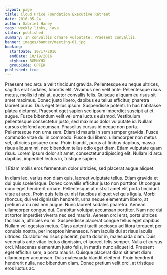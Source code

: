 ```yaml
---
layout: page
title: Cloud Price Foundation Executive Retreat
date: 2016-05-24
author: Gabriel Haney
tags: weekly links, java
status: published
summary: In convallis ornare vulputate. Praesent convallis.
banner: images/banner/meeting-01.jpg
booking:
  startDate: 10/17/2016
  endDate: 10/19/2016
  ctyhocn: BGMNYHX
  groupCode: CPFER
published: true
---
```

Praesent nec arcu a velit tincidunt gravida. Pellentesque eu neque ultrices, sagittis erat sodales, lobortis elit. Vivamus nec velit ante. Pellentesque risus metus, mollis id nisi at, auctor convallis felis. Quisque aliquam eu risus sit amet maximus. Donec justo libero, dapibus eu tellus efficitur, pharetra laoreet purus. Duis eget tellus ipsum. Suspendisse potenti. In hac habitasse platea dictumst. Praesent eget sapien sed ipsum imperdiet suscipit at et augue. Fusce bibendum velit vel urna luctus euismod. Vestibulum pellentesque consectetur justo, sed maximus dolor vulputate id. Nullam cursus eleifend accumsan. Phasellus cursus id neque non porta. Pellentesque non urna sem.
Etiam id mauris in sem semper gravida. Fusce commodo vitae dui in commodo. Fusce dui libero, ullamcorper non metus vel, ultricies posuere urna. Proin blandit, purus at finibus dapibus, massa risus aliquam mi, nec bibendum tellus odio eget diam. Etiam vulputate quam risus. Lorem ipsum dolor sit amet, consectetur adipiscing elit. Nullam id arcu dapibus, imperdiet lectus in, tristique sapien.

1 Etiam mollis eros fermentum dolor ultricies, sed placerat augue aliquet.

In diam leo, varius non diam quis, laoreet vulputate tellus. Etiam gravida et dui quis scelerisque. Donec convallis efficitur justo non porttitor. Ut congue nunc eget hendrerit ornare. Pellentesque at nisl sit amet elit porta tincidunt vitae at arcu. Proin quis felis eu nisl faucibus aliquet vel quis ligula. Morbi rhoncus, dui vel dignissim hendrerit, urna neque elementum libero, at pretium arcu nisl non augue. Nunc laoreet sodales pharetra. Aenean ullamcorper congue dui. Curabitur volutpat accumsan porttitor. Nam nec dui at tortor imperdiet viverra nec sed mauris. Aenean orci erat, porta ultrices facilisis a, ultricies eu mi. Suspendisse placerat congue tellus eget dapibus. Nullam vel egestas metus. Class aptent taciti sociosqu ad litora torquent per conubia nostra, per inceptos himenaeos.
Nam iaculis dui at risus iaculis ultrices. Curabitur eu risus placerat, porta dolor in, malesuada diam. Duis venenatis ante vitae lectus dignissim, et laoreet felis semper. Nulla et cursus orci. Maecenas elementum justo felis, in mattis nunc aliquet id. Praesent eget efficitur sem, a porta mauris. Quisque placerat diam sit amet diam ullamcorper accumsan. Duis malesuada blandit eleifend. Proin hendrerit hendrerit nulla, nec bibendum diam. Donec pretium velit orci, at tristique eros luctus ac.
